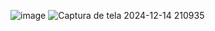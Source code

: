
![image](https://github.com/user-attachments/assets/70c7b1c9-862a-4cff-a0f1-bf1ec3602cde)
![Captura de tela 2024-12-14 210935](https://github.com/user-attachments/assets/d7655058-9f1a-4df8-8db9-032c9e3146ff)
